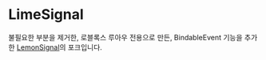 # LimeSignal
불필요한 부분을 제거한, 로블록스 루아우 전용으로 만든, BindableEvent 기능을 추가한 [LemonSignal](https://github.com/Data-Oriented-House/LemonSignal)의 포크입니다.
